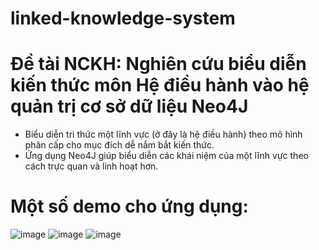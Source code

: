 # linked-knowledge-system
# Đề tài NCKH: Nghiên cứu biểu diễn kiến thức môn Hệ điều hành vào hệ quản trị cơ sở dữ liệu Neo4J
- Biểu diễn tri thức một lĩnh vực (ở đây là hệ điều hành) theo mô hình phân cấp cho mục đích dễ nắm bắt kiến thức.
- Ứng dụng Neo4J giúp biểu diễn các khái niệm của một lĩnh vực theo cách trực quan và linh hoạt hơn.
# Một số demo cho ứng dụng:
![image](https://github.com/user-attachments/assets/4ff8cd22-c472-4ae4-b859-52b1992dd9e2)
![image](https://github.com/user-attachments/assets/9bc03f57-e459-4027-9274-a69f01ef272a)
![image](https://github.com/user-attachments/assets/01c015e2-07f0-47ac-a3e1-f54c447b9d5d)


